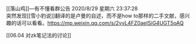 [[落山鸡]]—有不懂看群公告  2020/8/29 星期六 23:37:28  
突然发现[[雪小豹说]]翻译的是卢曼的自述，而不是how to那样的二手文献，感兴趣的话可以看看。https://mp.weixin.qq.com/s/2yvL4FZ0aeISiG4UGT5oAQ

[[06.04 对zk笔记法的讨论]]